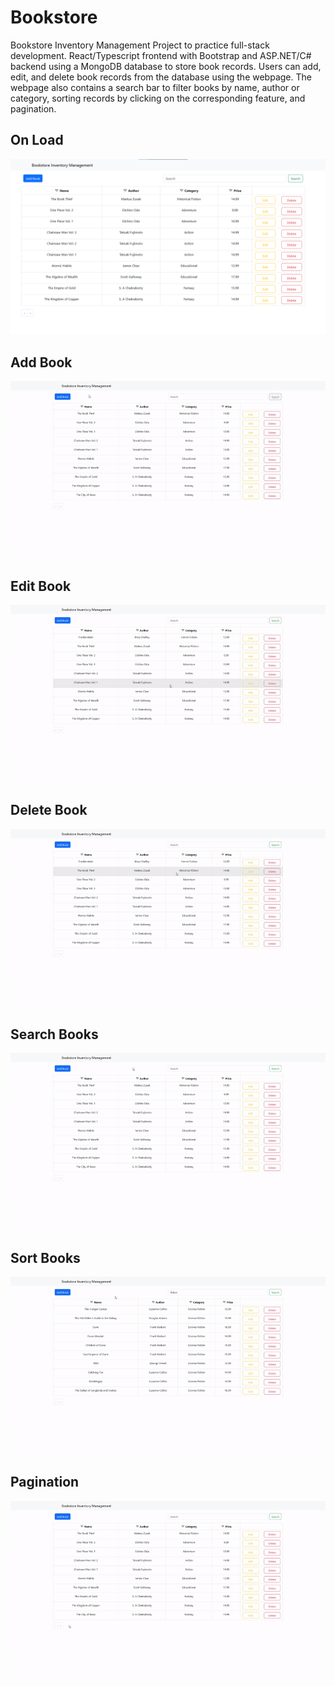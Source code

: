 # Bookstore
Bookstore Inventory Management Project to practice full-stack development. React/Typescript frontend with Bootstrap and ASP.NET/C# backend using a MongoDB database to store book records. Users can add, edit, and delete book records from the database using the webpage. The webpage also contains a search bar to filter books by name, author or category, sorting records by clicking on the corresponding feature, and pagination. 

## On Load
![alt text](AppDemoFiles/homescreen.png)

## Add Book 
<img src="AppDemoFiles/AddBookDemo1.gif" alt="Add Book Demo Gif">

## Edit Book 
<img src="AppDemoFiles/EditBookDemo1.gif" alt="Edit Book Demo Gif">

## Delete Book
<img src="AppDemoFiles/DeleteBookDemo1.gif" alt="Delete Book Demo Gif">

## Search Books
<img src="AppDemoFiles/SearchDemo1.gif" alt="Search Demo Gif">

## Sort Books
<img src="AppDemoFiles/SortDemo1.gif" alt="Sort Demo Gif">

## Pagination
<img src="AppDemoFiles/PaginationDemo1.gif" alt="Pagination Demo Gif">



